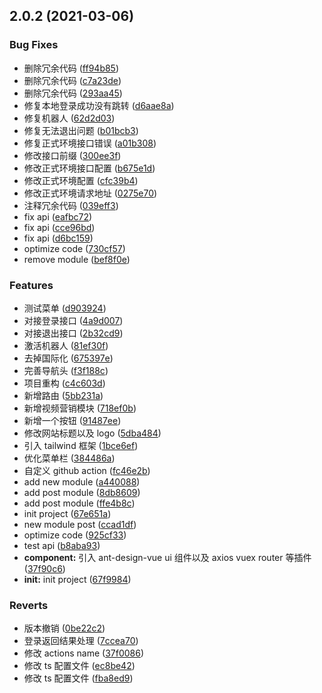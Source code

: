 ## 2.0.2 (2021-03-06)

### Bug Fixes

- 删除冗余代码 ([ff94b85](https://github.com/9ui/laihua-workbench/commit/ff94b85180967480fd0fb8f470bd04fca8f9f5b0))
- 删除冗余代码 ([c7a23de](https://github.com/9ui/laihua-workbench/commit/c7a23dec332e305d36bf515bbff7bb2d07e12ff7))
- 删除冗余代码 ([293aa45](https://github.com/9ui/laihua-workbench/commit/293aa458288db1f0cbab299232904d2709bda7e1))
- 修复本地登录成功没有跳转 ([d6aae8a](https://github.com/9ui/laihua-workbench/commit/d6aae8a10abcae634b18bf73b578bc39957ec5f4))
- 修复机器人 ([62d2d03](https://github.com/9ui/laihua-workbench/commit/62d2d03d3ac213153a7904ddec9640e142765200))
- 修复无法退出问题 ([b01bcb3](https://github.com/9ui/laihua-workbench/commit/b01bcb3241d08954434b714f31e7a1311286674d))
- 修复正式环境接口错误 ([a01b308](https://github.com/9ui/laihua-workbench/commit/a01b308f99fd7b771ff93ef7e660854d386c131b))
- 修改接口前缀 ([300ee3f](https://github.com/9ui/laihua-workbench/commit/300ee3f5b063f84f539be0d013dcf9963d7a74e2))
- 修改正式环境接口配置 ([b675e1d](https://github.com/9ui/laihua-workbench/commit/b675e1da32acee4fef8d420b3d6466191bf19e20))
- 修改正式环境配置 ([cfc39b4](https://github.com/9ui/laihua-workbench/commit/cfc39b4130683f5508afaea8cd5db566052101d2))
- 修改正式环境请求地址 ([0275e70](https://github.com/9ui/laihua-workbench/commit/0275e70e225ad16c1689f48536090c27ec8f6150))
- 注释冗余代码 ([039eff3](https://github.com/9ui/laihua-workbench/commit/039eff36cce63b49e904f69f47fb65d65e7f235d))
- fix api ([eafbc72](https://github.com/9ui/laihua-workbench/commit/eafbc728e85a05e92d15aa42170d79a2fd517065))
- fix api ([cce96bd](https://github.com/9ui/laihua-workbench/commit/cce96bdad2afe8c3daf951078682ac027f4210fd))
- fix api ([d6bc159](https://github.com/9ui/laihua-workbench/commit/d6bc15987b87fa27457e3aac81736ec898e5b07e))
- optimize code ([730cf57](https://github.com/9ui/laihua-workbench/commit/730cf57e88cf162ac0ea0c82d2ee8e41c0df74ab))
- remove module ([bef8f0e](https://github.com/9ui/laihua-workbench/commit/bef8f0e3b2b2396802886271e54047ab38bf2c51))

### Features

- 测试菜单 ([d903924](https://github.com/9ui/laihua-workbench/commit/d9039248cf625d6a9e8c38e4f5b54746836a278a))
- 对接登录接口 ([4a9d007](https://github.com/9ui/laihua-workbench/commit/4a9d00796aedbe735a3e5f9482101145bbae5977))
- 对接退出接口 ([2b32cd9](https://github.com/9ui/laihua-workbench/commit/2b32cd910187ff1125117a036d5741ffa137a504))
- 激活机器人 ([81ef30f](https://github.com/9ui/laihua-workbench/commit/81ef30fcccc48930238b4aed2d659e3e5240e8c7))
- 去掉国际化 ([675397e](https://github.com/9ui/laihua-workbench/commit/675397ebeebada5b64b0407e9ae0b94e522655f6))
- 完善导航头 ([f3f188c](https://github.com/9ui/laihua-workbench/commit/f3f188c61ef47e01c0f0c6d75f2bbd6bc0417211))
- 项目重构 ([c4c603d](https://github.com/9ui/laihua-workbench/commit/c4c603d1887f83330377ab7f84d3fe01f0ec4410))
- 新增路由 ([5bb231a](https://github.com/9ui/laihua-workbench/commit/5bb231a57f21b8ea11f8c24ce36fb2b435e08c1a))
- 新增视频营销模块 ([718ef0b](https://github.com/9ui/laihua-workbench/commit/718ef0bff2c2ef82a88d01fcf35bce80585ed59f))
- 新增一个按钮 ([91487ee](https://github.com/9ui/laihua-workbench/commit/91487ee230cd1d8644d457176de17f8b0d576771))
- 修改网站标题以及 logo ([5dba484](https://github.com/9ui/laihua-workbench/commit/5dba484eb23fdb3345493b5af43ae1c3c584c428))
- 引入 tailwind 框架 ([1bce6ef](https://github.com/9ui/laihua-workbench/commit/1bce6ef3e8ac3b9e38b4a6041eac77388ae79798))
- 优化菜单栏 ([384486a](https://github.com/9ui/laihua-workbench/commit/384486a710bce1eb11ad3bc0d41031b4cb6d9cb1))
- 自定义 github action ([fc46e2b](https://github.com/9ui/laihua-workbench/commit/fc46e2b3ec7d69c72d8cda5ea6874e8184ccb178))
- add new module ([a440088](https://github.com/9ui/laihua-workbench/commit/a440088ee9fda99c496505995ae5c8c398ef7f60))
- add post module ([8db8609](https://github.com/9ui/laihua-workbench/commit/8db8609419891ef595d1470319429dc26c29c0b4))
- add post module ([ffe4b8c](https://github.com/9ui/laihua-workbench/commit/ffe4b8c5424652d9500c7b5d9b4bf5e5f4025289))
- init project ([67e651a](https://github.com/9ui/laihua-workbench/commit/67e651acc71334bc8caf6228c7d01b4c97e3475f))
- new module post ([ccad1df](https://github.com/9ui/laihua-workbench/commit/ccad1dfe192d7b654ac05c8ae2b71b277ed20639))
- optimize code ([925cf33](https://github.com/9ui/laihua-workbench/commit/925cf333095fb1ff9971d51dca655806185d1964))
- test api ([b8aba93](https://github.com/9ui/laihua-workbench/commit/b8aba930ad529ec149649182753819906b004c89))
- **component:** 引入 ant-design-vue ui 组件以及 axios vuex router 等插件 ([37f90c6](https://github.com/9ui/laihua-workbench/commit/37f90c62eadf0cb44b8f04075b14af88b813c7f5))
- **init:** init project ([67f9984](https://github.com/9ui/laihua-workbench/commit/67f998492db61ea7bf81cd4300b8be3e2cb7ec55))

### Reverts

- 版本撤销 ([0be22c2](https://github.com/9ui/laihua-workbench/commit/0be22c28861d6f8777c797add670fff6ca36a749))
- 登录返回结果处理 ([7ccea70](https://github.com/9ui/laihua-workbench/commit/7ccea70f174903b7215ab64c2fc6f736cc49084c))
- 修改 actions name ([37f0086](https://github.com/9ui/laihua-workbench/commit/37f0086a78f24da76dc502236d0dfe34dacf89e6))
- 修改 ts 配置文件 ([ec8be42](https://github.com/9ui/laihua-workbench/commit/ec8be42b9efdf3b58e505951356253414cd784e3))
- 修改 ts 配置文件 ([fba8ed9](https://github.com/9ui/laihua-workbench/commit/fba8ed95e40a60d6cea392c736b299936b82525c))
